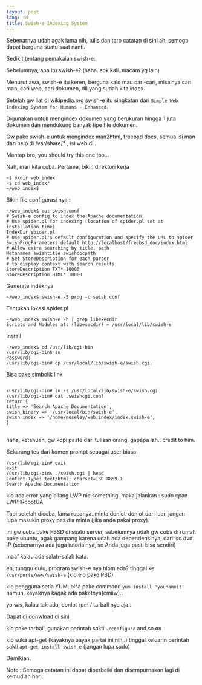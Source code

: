 ```yaml
---
layout: post
lang: id
title: Swish-e Indexing System
---
```


Sebenarnya udah agak lama nih, tulis dan taro catatan di sini ah, semoga dapat berguna suatu saat nanti.

<!-- more -->

Sedikit tentang pemakaian swish-e:

Sebelumnya, apa itu swish-e? (haha..sok kali..macam yg lain)

Menurut awa, swish-e itu keren, berguna kalo mau cari-cari, misalnya cari man, cari web, cari dokumen, dll yang sudah kita index.

Setelah gw liat di wikipedia.org swish-e itu singkatan dari `Simple Web Indexing System for Humans - Enhanced`. 

Digunakan untuk mengindex dokumen yang berukuran hingga 1 juta dokumen dan mendukung banyak tipe file dokumen.

Gw pake swish-e untuk mengindex man2html, freebsd docs, semua isi man dan help di /var/share/* , isi web dll.

Mantap bro, you should try this one too...

Nah, mari kita coba.
Pertama, bikin direktori kerja

    ~$ mkdir web_index
    ~$ cd web_index/
    ~/web_index$

Bikin file configurasi nya :

    ~/web_index$ cat swish.conf
    # Swish-e config to index the Apache documentation
    # Use spider.pl for indexing (location of spider.pl set at installation time)
    IndexDir spider.pl
    # Use spider.pl's default configuration and specify the URL to spider
    SwishProgParameters default http://localhost/freebsd_doc/index.html
    # Allow extra searching by title, path
    Metanames swishtitle swishdocpath
    # Set StoreDescription for each parser
    # to display context with search results
    StoreDescription TXT* 10000
    StoreDescription HTML* 10000

Generate indeknya

    ~/web_index$ swish-e -S prog -c swish.conf

Tentukan lokasi spider.pl

    ~/web_index$ swish-e -h | grep libexecdir
    Scripts and Modules at: (libexecdir) = /usr/local/lib/swish-e

Install

    ~/web_index$ cd /usr/lib/cgi-bin
    /usr/lib/cgi-bin$ su
    Password:
    /usr/lib/cgi-bin# cp /usr/local/lib/swish-e/swish.cgi.

Bisa pake simbolik link

<pre>
<code>
/usr/lib/cgi-bin# ln -s /usr/local/lib/swish-e/swish.cgi
/usr/lib/cgi-bin# cat .swishcgi.conf
return {
title => 'Search Apache Documentation',
swish_binary => '/usr/local/bin/swish-e',
swish_index => '/home/moseley/web_index/index.swish-e',
}
</code>
</pre>

haha, ketahuan, gw kopi paste dari tulisan orang, gapapa lah.. credit to him.

Sekarang tes dari komen prompt sebagai user biasa

    /usr/lib/cgi-bin# exit
    exit
    /usr/lib/cgi-bin$ ./swish.cgi | head
    Content-Type: text/html; charset=ISO-8859-1
    Search Apache Documentation


klo ada error yang bilang LWP nic something..maka jalankan :
sudo cpan LWP::RobotUA

Tapi setelah dicoba, lama rupanya..minta donlot-donlot dari luar. jangan lupa masukin proxy pas dia minta (jika anda pakai proxy).

ini gw coba pake FBSD di suatu server, sebelumnya udah gw coba di rumah pake ubuntu, agak gampang karena udah ada dependensinya, dari iso dvd :P (sebenarnya ada juga tutorialnya, so Anda juga pasti bisa sendiri)

maaf kalau ada salah-salah kata.

eh, tunggu dulu, program swish-e nya blom ada?
tinggal ke `/usr/ports/www/swish-e` (klo elo pake PBD)

klo pengguna setia YUM, bisa pake command `yum install 'younameit'`
namun, kayaknya kagak ada paketnya(cmiiw)..

yo wis, kalau tak ada, donlot rpm / tarball nya aja..

Dapat di donwload di [sini](http://swish-e.org/download/index.html)

klo pake tarball, gunakan perintah sakti `./configure` and so on

klo suka apt-get (kayaknya bayak partai ini nih..) tinggal keluarin perintah sakti `apt-get install swish-e` (jangan lupa sudo)

Demikian. 

Note : Semoga catatan ini dapat diperbaiki dan disempurnakan lagi di kemudian hari.

